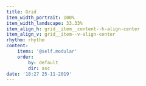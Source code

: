 ```yaml
---
title: Grid
item_width_portrait: 100%
item_width_landscape: 33.33%
item_align_h: grid__item__content--h-align-center
item_align_v: grid__item--v-align-center
rhythm: rhythm
content:
    items: '@self.modular'
    order:
        by: default
        dir: asc
date: '18:27 25-11-2019'
---
```


